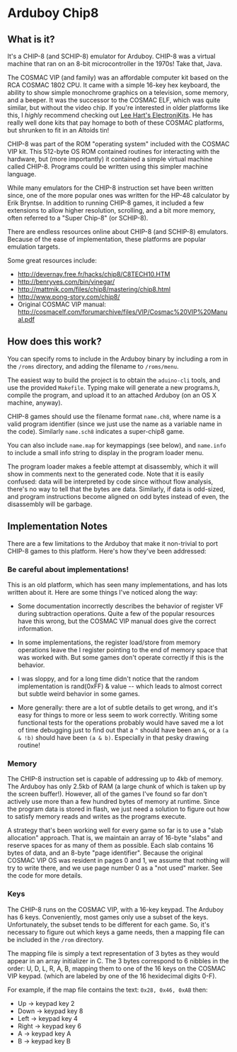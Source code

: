 # Arduboy Chip8

## What is it?

It's a CHIP-8 (and SCHIP-8) emulator for Arduboy. CHIP-8 was a virtual machine that ran on an 8-bit microcontroller in the 1970s! Take that, Java.

The COSMAC VIP (and family) was an affordable computer kit based on the RCA COSMAC 1802 CPU. It came with a simple 16-key hex keyboard, the ability to show simple monochrome graphics on a television, some memory, and a beeper. It was the successor to the COSMAC ELF, which was quite similar, but without the video chip. If you're interested in older platforms like this, I *highly* recommend checking out [Lee Hart's ElectroniKits](http://www.sunrise-ev.com/projects.htm). He has really well done kits that pay homage to both of these COSMAC platforms, but shrunken to fit in an Altoids tin!

CHIP-8 was part of the ROM "operating system" included with the COSMAC VIP kit. This 512-byte OS ROM contained routines for interacting with the hardware, but (more importantly) it contained a simple virtual machine called CHIP-8. Programs could be written using this simpler machine language. 

While many emulators for the CHIP-8 instruction set have been written since, one of the more popular ones was written for the HP-48 calculator by Erik Bryntse. In addition to running CHIP-8 games, it included a few extensions to allow higher resolution, scrolling, and a bit more memory, often referred to a "Super Chip-8" (or SCHIP-8).

There are endless resources online about CHIP-8 (and SCHIP-8) emulators. Because of the ease of implementation, these platforms are popular emulation targets.

Some great resources include:
* http://devernay.free.fr/hacks/chip8/C8TECH10.HTM
* http://benryves.com/bin/vinegar/
* http://mattmik.com/files/chip8/mastering/chip8.html
* http://www.pong-story.com/chip8/
* Original COSMAC VIP manual: http://cosmacelf.com/forumarchive/files/VIP/Cosmac%20VIP%20Manual.pdf

## How does this work?

You can specify roms to include in the Arduboy binary by including a rom in the `/roms` directory, and adding the filename to `/roms/menu`. 

The easiest way to build the project is to obtain the `aduino-cli` tools, and use the provided `Makefile`. Typing make will generate a new programs.h, compile the program, and upload it to an attached Arduboy (on an OS X machine, anyway). 

CHIP-8 games should use the filename format `name.ch8`, where name is a valid program identifier (since we just use the name as a variable name in the code). Similarly `name.sch8` indicates a super-chip8 game.

You can also include `name.map` for keymappings (see below), and `name.info` to include a small info string to display in the program loader menu.

The program loader makes a feeble attempt at disassembly, which it will show in comments next to the generated code. Note that it is easily confused: data will be interpreted by code since without flow analysis, there's no way to tell that the bytes are data. Similarly, if data is odd-sized, and program instructions become aligned on odd bytes instead of even, the disassembly will be garbage.


## Implementation Notes
There are a few limitations to the Arduboy that make it non-trivial to port CHIP-8 games to this platform. Here's how they've been addressed:

### Be careful about implementations!

This is an old platform, which has seen many implementations, and has lots written about it. Here are some things I've noticed along the way:

* Some documentation incorrectly describes the behavior of register VF during subtraction operations. Quite a few of the popular resources have this wrong, but the COSMAC VIP manual does give the correct information.

* In some implementations, the register load/store from memory operations leave the I register pointing to the end of memory space that was worked with. But some games don't operate correctly if this is the behavior.

* I was sloppy, and for a long time didn't notice that the random implementation is rand(0xFF) & value -- which leads to almost correct but subtle weird behavior in some games.

* More generally: there are a lot of subtle details to get wrong, and it's easy for things to more or less seem to work correctly. Writing some functional tests for the operations probably would have saved me a lot of time debugging just to find out that a `^` should have been an `&`, or a `(a & !b)` should have been `(a & b)`. Especially in that pesky drawing routine!

### Memory

The CHIP-8 instruction set is capable of addressing up to 4kb of memory. The Arduboy has only 2.5kb of RAM (a large chunk of which is taken up by the screen buffer!). However, all of the games I've found so far don't actively use more than a few hundred bytes of memory at runtime. Since the program data is stored in flash, we just need a solution to figure out how to satisfy memory reads and writes as the programs execute.

A strategy that's been working well for every game so far is to use a "slab allocation" approach. That is, we maintain an array of 16-byte "slabs" and reserve spaces for as many of them as possible. Each slab contains 16 bytes of data, and an 8-byte "page identifier". Because the original COSMAC VIP OS was resident in pages 0 and 1, we assume that nothing will try to write there, and we use page number 0 as a "not used" marker. See the code for more details.


### Keys

The CHIP-8 runs on the COSMAC VIP, with a 16-key keypad. The Arduboy has 6 keys. Conveniently, most games only use a subset of the keys. Unfortunately, the subset tends to be different for each game. So, it's necessary to figure out which keys a game needs, then a mapping file can be included in the `/rom` directory. 

The mapping file is simply a text representation of 3 bytes as they would appear in an array initializer in C. The 3 bytes correspond to 6 nibbles in the order: U, D, L, R, A, B, mapping them to one of the 16 keys on the COSMAC VIP keypad. (which are labeled by one of the 16 hexidecimal digits 0-F).

For example, if the map file contains the text: `0x28, 0x46, 0xAB` then:
* Up -> keypad key 2
* Down -> keypad key 8
* Left -> keypad key 4
* Right -> keypad key 6
* A -> keypad key A
* B -> keypad key B

